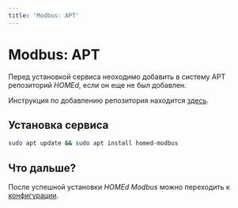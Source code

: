 ```yaml
---
title: 'Modbus: APT'
---
```


# Modbus: APT

Перед установкой сервиса неоходимо добавить в систему APT репозиторий _HOMEd_, если он еще не был добавлен.

Инструкция по добавлению репозитория находится [здесь](/common/apt/).

## Установка сервиса

```bash
sudo apt update && sudo apt install homed-modbus
```

## Что дальше?

После успешной установки _HOMEd Modbus_ можно переходить к [конфигурации](/modbus/configuration/).
